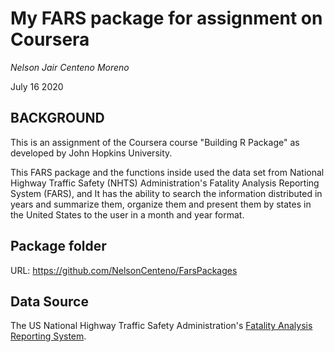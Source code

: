 # My FARS package for assignment on Coursera
_Nelson Jair Centeno Moreno_

July 16 2020

## BACKGROUND

This is an assignment of the Coursera course "Building R Package" as developed by John Hopkins University.

This FARS package and the functions inside used the data set from National Highway Traffic Safety (NHTS) Administration's Fatality Analysis Reporting System (FARS),
and It has the ability to search the information distributed in years and summarize them, organize them and present them by states in the United States to the user 
in a month and year format.

## Package folder

URL: https://github.com/NelsonCenteno/FarsPackages

## Data Source

The US National Highway Traffic Safety Administration's [Fatality Analysis Reporting System](https://www.nhtsa.gov/Data/Fatality-Analysis-Reporting-System-(FARS)).

